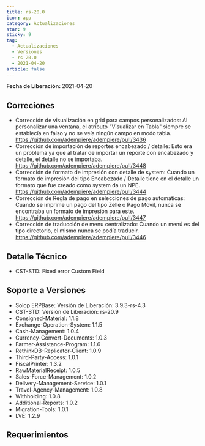 ```yaml
---
title: rs-20.0
icon: app
category: Actualizaciones
star: 9
sticky: 9
tag:
  - Actualizaciones
  - Versiones
  - rs-20.0
  - 2021-04-20
article: false
---
```


**Fecha de Liberación:** 2021-04-20

## Correciones

- Corrección de visualización en grid para campos personalizados: Al personalizar una ventana, el atributo "Visualizar en Tabla" siempre se establecía en falso y no se veía ningún campo en modo tabla. https://github.com/adempiere/adempiere/pull/3436
- Corrección de importación de reportes encabezado / detalle: Esto era un problema ya que al tratar de importar un reporte con encabezado y detalle, el detalle no se importaba. https://github.com/adempiere/adempiere/pull/3448
- Corrección de formato de impresión con detalle de system: Cuando un formato de impresión del tipo Encabezado / Detalle tiene en el detalle un formato que fue creado como system da un NPE. https://github.com/adempiere/adempiere/pull/3444
- Corrección de Regla de pago en selecciones de pago automáticas: Cuando se imprime un pago del tipo Zelle o Pago Movil, nunca se encontraba un formato de impresión para este. https://github.com/adempiere/adempiere/pull/3447
- Corrección de traducción de menu centralizado: Cuando un menú es del tipo directorio, el mismo nunca se podía traducir. https://github.com/adempiere/adempiere/pull/3446

## Detalle Técnico

- CST-STD: Fixed error Custom Field

## Soporte a Versiones

- Solop ERPBase: Versión de Liberación: 3.9.3-rs-4.3
- CST-STD: Versión de Liberación: rs-20.9
- Consigned-Material: 1.1.8
- Exchange-Operation-System: 1.1.5
- Cash-Management: 1.0.4
- Currency-Convert-Documents: 1.0.3
- Farmer-Assistance-Program: 1.1.6
- RethinkDB-Replicator-Client: 1.0.9
- Third-Party-Access: 1.0.1
- FiscalPrinter: 1.3.2
- RawMaterialReceipt: 1.0.5
- Sales-Force-Management: 1.0.2
- Delivery-Management-Service: 1.0.1
- Travel-Agency-Management: 1.0.8
- Withholding: 1.0.8
- Additional-Reports: 1.0.2
- Migration-Tools: 1.0.1
- LVE: 1.2.9

## Requerimientos
